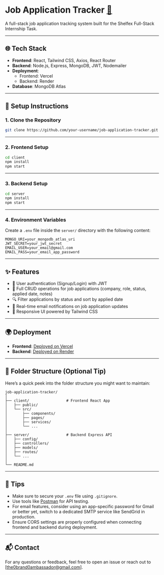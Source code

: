 # Job Application Tracker [🔗](https://job-application-tracker-lake.vercel.app/)

A full-stack job application tracking system built for the Shelfex Full-Stack Internship Task.

---

## 🌐 Tech Stack

- **Frontend**: React, Tailwind CSS, Axios, React Router
- **Backend**: Node.js, Express, MongoDB, JWT, Nodemailer
- **Deployment**:
  - Frontend: Vercel
  - Backend: Render
- **Database**: MongoDB Atlas

---

## 🚀 Setup Instructions

### 1. Clone the Repository

```bash
git clone https://github.com/your-username/job-application-tracker.git
```

---

### 2. Frontend Setup

```bash
cd client
npm install
npm start
```

---

### 3. Backend Setup

```bash
cd server
npm install
npm start
```

---

### 4. Environment Variables

Create a `.env` file inside the `server/` directory with the following content:

```
MONGO_URI=your_mongodb_atlas_uri
JWT_SECRET=your_jwt_secret
EMAIL_USER=your_email@gmail.com
EMAIL_PASS=your_email_app_password
```

---

## ✨ Features

- 🔐 User authentication (Signup/Login) with JWT
- 📄 Full CRUD operations for job applications (company, role, status, applied date, notes)
- 🔍 Filter applications by status and sort by applied date
- 📧 Real-time email notifications on job application updates
- 📱 Responsive UI powered by Tailwind CSS

---

## 🌍 Deployment

- **Frontend**: [Deployed on Vercel](https://job-application-tracker-lake.vercel.app/)
- **Backend**: [Deployed on Render](https://jobapplicationtracker-klmi.onrender.com)

---

## 📁 Folder Structure (Optional Tip)

Here’s a quick peek into the folder structure you might want to maintain:

```
job-application-tracker/
│
├── client/                 # Frontend React App
│   ├── public/
│   └── src/
│       ├── components/
│       ├── pages/
│       ├── services/
│       └── ...
│
├── server/                 # Backend Express API
│   ├── config/
│   ├── controllers/
│   ├── models/
│   ├── routes/
│   └── ...
│
└── README.md
```

---

## 📌 Tips

- Make sure to secure your `.env` file using `.gitignore`.
- Use tools like [Postman](https://www.postman.com/) for API testing.
- For email features, consider using an app-specific password for Gmail or better yet, switch to a dedicated SMTP service like SendGrid in production.
- Ensure CORS settings are properly configured when connecting frontend and backend during deployment.

---

## 📬 Contact

For any questions or feedback, feel free to open an issue or reach out to [the0brand0ambassador@gmail.com].
